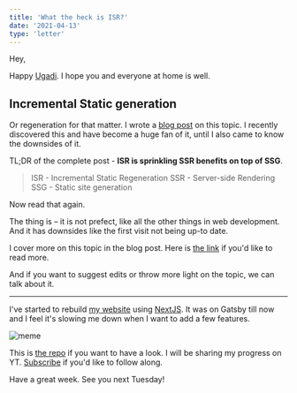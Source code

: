 ```yaml
---
title: 'What the heck is ISR?'
date: '2021-04-13'
type: 'letter'
---
```


Hey,

Happy [Ugadi](https://en.wikipedia.org/wiki/Ugadi). I hope you and everyone at home is well.

## Incremental Static generation

Or regeneration for that matter. I wrote a [blog post](https://aravindballa.com/writings/incremental-static-generation) on this topic. I recently discovered this and have become a huge fan of it, until I also came to know the downsides of it.

TL;DR of the complete post - **ISR is sprinkling SSR benefits on top of SSG**.

> ISR - Incremental Static Regeneration
> SSR - Server-side Rendering
> SSG - Static site generation

Now read that again.

The thing is – it is not prefect, like all the other things in web development. And it has downsides like the first visit not being up-to date.

I cover more on this topic in the blog post. Here is [the link](https://aravindballa.com/writings/incremental-static-generation) if you'd like to read more.

And if you want to suggest edits or throw more light on the topic, we can talk about it.

---

I've started to rebuild [my website](https://aravindballa.com/) using [NextJS](https://nextjs.org/). It was on Gatsby till now and I feel it's slowing me down when I want to add a few features.

![meme](https://res.cloudinary.com/djeivq7td/image/upload/v1618283251/next-gatsby-meme.jpg)

This is [the repo](https://github.com/aravindballa/website) if you want to have a look. I will be sharing my progress on YT. [Subscribe](https://www.youtube.com/channel/UC2y7GYWCZtXApu6iQmlmFnw) if you'd like to follow along.

Have a great week. See you next Tuesday!
